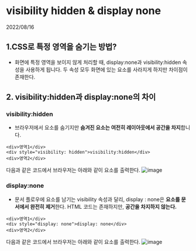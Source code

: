 # visibility hidden & display none

2022/08/16

## 1.CSS로 특정 영역을 숨기는 방법?

- 화면에 특정 영역을 보이지 않게 처리할 때, display:none과 visibility:hidden 속성을 사용하게 됩니다. 두 속성 모두 화면에 있는 요소를 사라지게 하지만 차이점이 존재한다.

## 2. visibility:hidden과 display:none의 차이

### visibility:hidden

- 브라우저에서 요소를 숨기지만 **숨겨진 요소는 여전히 레이아웃에서 공간을 차지**합니다.

```
<div>영역1</div>
<div style="visibility: hidden">visibility:hidden</div>
<div>영역2</div>
```

다음과 같은 코드에서 브라우저는 아래와 같이 요소를 출력한다.
![image](https://user-images.githubusercontent.com/76507701/185669811-3029eafd-44ad-44ac-b7ba-600d5558a489.png)

### display:none

- 문서 플로우에 요소를 남기는 visibility 속성과 달리, display : none은 **요소를 문서에서 완전히 제거**한다. HTML 코드는 존재하지만, **공간을 차지하지 않는다.**

```
<div>영역1</div>
<div style="display: none">display: none</div>
<div>영역2</div>
```

다음과 같은 코드에서 브라우저는 아래와 같이 요소를 출력한다.
![image](https://user-images.githubusercontent.com/76507701/185670057-03f010d5-e5db-4b4e-af7e-cf4474b261d3.png)
